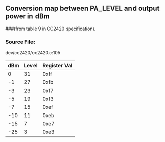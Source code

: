 ## Conversion map between PA_LEVEL and output power in dBm
###(from table 9 in CC2420 specification).

### Source File:
dev/cc2420/cc2420.c:105

|dBm|Level|Register Val|
|---|---|---|
| 0 |31|0xff|
|-1 |27|0xfb|
|-3 |23|0xf7|
|-5 |19|0xf3|
|-7 |15|0xef|
|-10|11|0xeb|
|-15|7 |0xe7|
|-25|3 |0xe3|